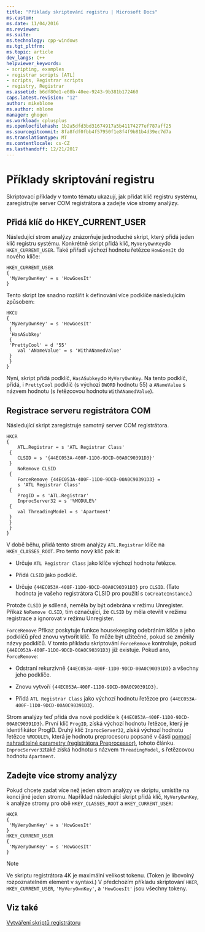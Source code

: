 ```yaml
---
title: "Příklady skriptování registru | Microsoft Docs"
ms.custom: 
ms.date: 11/04/2016
ms.reviewer: 
ms.suite: 
ms.technology: cpp-windows
ms.tgt_pltfrm: 
ms.topic: article
dev_langs: C++
helpviewer_keywords:
- scripting, examples
- registrar scripts [ATL]
- scripts, Registrar scripts
- registry, Registrar
ms.assetid: b6df80e1-e08b-40ee-9243-9b381b172460
caps.latest.revision: "12"
author: mikeblome
ms.author: mblome
manager: ghogen
ms.workload: cplusplus
ms.openlocfilehash: 1b2a5dfd3bd31674917a5b41174277ef787aff25
ms.sourcegitcommit: 8fa8fdf0fbb4f57950f1e8f4f9b81b4d39ec7d7a
ms.translationtype: MT
ms.contentlocale: cs-CZ
ms.lasthandoff: 12/21/2017
---
```

# <a name="registry-scripting-examples"></a>Příklady skriptování registru
Skriptovací příklady v tomto tématu ukazují, jak přidat klíč registru systému, zaregistrujte server COM registrátora a zadejte více stromy analýzy.  
  
## <a name="add-a-key-to-hkeycurrentuser"></a>Přidá klíč do HKEY_CURRENT_USER  
 Následující strom analýzy znázorňuje jednoduché skript, který přidá jeden klíč registru systému. Konkrétně skript přidá klíč, `MyVeryOwnKey`do `HKEY_CURRENT_USER`. Také přiřadí výchozí hodnotu řetězce `HowGoesIt` do nového klíče:  
  
```  
HKEY_CURRENT_USER  
{  
 'MyVeryOwnKey' = s 'HowGoesIt'  
}  
```  
  
 Tento skript lze snadno rozšířit k definování více podklíče následujícím způsobem:  
  
```  
HKCU  
{  
 'MyVeryOwnKey' = s 'HowGoesIt'  
 {  
 'HasASubkey'  
 {  
 'PrettyCool' = d '55'  
    val 'ANameValue' = s 'WithANamedValue'  
 }  
 }  
}  
```  
  
 Nyní, skript přidá podklíč, `HasASubkey`do `MyVeryOwnKey`. Na tento podklíč, přidá, i `PrettyCool` podklíč (s výchozí `DWORD` hodnotu 55) a `ANameValue` s názvem hodnotu (s řetězcovou hodnotu `WithANamedValue`).  
  
##  <a name="_atl_register_the_registrar_com_server"></a>Registrace serveru registrátora COM  
 Následující skript zaregistruje samotný server COM registrátora.  
  
```  
HKCR  
{  
    ATL.Registrar = s 'ATL Registrar Class'  
 {  
    CLSID = s '{44EC053A-400F-11D0-9DCD-00A0C90391D3}'  
 }  
    NoRemove CLSID  
 {  
    ForceRemove {44EC053A-400F-11D0-9DCD-00A0C90391D3} = 
    s 'ATL Registrar Class'  
 {  
    ProgID = s 'ATL.Registrar'  
    InprocServer32 = s '%MODULE%'  
 {  
    val ThreadingModel = s 'Apartment'  
 }  
 }  
 }  
}  
```  
  
 V době běhu, přidá tento strom analýzy `ATL.Registrar` klíče na `HKEY_CLASSES_ROOT`. Pro tento nový klíč pak it:  
  
-   Určuje `ATL Registrar Class` jako klíče výchozí hodnotu řetězce.  
  
-   Přidá `CLSID` jako podklíč.  
  
-   Určuje `{44EC053A-400F-11D0-9DCD-00A0C90391D3}` pro `CLSID`. (Tato hodnota je vašeho registrátora CLSID pro použití s `CoCreateInstance`.)  
  
 Protože `CLSID` je sdílená, neměla by být odebrána v režimu Unregister. Příkaz `NoRemove CLSID`, tím označující, že `CLSID` by měla otevřít v režimu registrace a ignorovat v režimu Unregister.  
  
 `ForceRemove` Příkaz poskytuje funkce housekeeping odebráním klíče a jeho podklíčů před znovu vytvořit klíč. To může být užitečné, pokud se změnily názvy podklíčů. V tomto příkladu skriptování `ForceRemove` kontroluje, pokud `{44EC053A-400F-11D0-9DCD-00A0C90391D3}` již existuje. Pokud ano, `ForceRemove`:  
  
-   Odstraní rekurzivně `{44EC053A-400F-11D0-9DCD-00A0C90391D3}` a všechny jeho podklíče.  
  
-   Znovu vytvoří `{44EC053A-400F-11D0-9DCD-00A0C90391D3}`.  
  
-   Přidá `ATL Registrar Class` jako výchozí hodnotu řetězce pro `{44EC053A-400F-11D0-9DCD-00A0C90391D3}`.  
  
 Strom analýzy teď přidá dva nové podklíče k `{44EC053A-400F-11D0-9DCD-00A0C90391D3}`. První klíč `ProgID`, získá výchozí hodnotu řetězce, který je identifikátor ProgID. Druhý klíč `InprocServer32`, získá výchozí hodnotu řetězce `%MODULE%`, která je hodnotu preprocesoru popsané v části [pomocí nahraditelné parametry (registrátora Preprocessor)](../atl/using-replaceable-parameters-the-registrar-s-preprocessor.md), tohoto článku. `InprocServer32`také získá hodnotu s názvem `ThreadingModel`, s řetězcovou hodnotu `Apartment`.  
  
## <a name="specify-multiple-parse-trees"></a>Zadejte více stromy analýzy  
 Pokud chcete zadat více než jeden strom analýzy ve skriptu, umístíte na konci jiné jeden stromu. Například následující skript přidá klíč, `MyVeryOwnKey`, k analýze stromy pro obě `HKEY_CLASSES_ROOT` a `HKEY_CURRENT_USER`:  
  
```  
HKCR  
{  
 'MyVeryOwnKey' = s 'HowGoesIt'  
}  
HKEY_CURRENT_USER  
{  
 'MyVeryOwnKey' = s 'HowGoesIt'  
}  
```  
  
> [!NOTE]
>  Ve skriptu registrátora 4K je maximální velikost tokenu. (Token je libovolný rozpoznatelném element v syntaxi.) V předchozím příkladu skriptování `HKCR`, `HKEY_CURRENT_USER`, `'MyVeryOwnKey'`, a `'HowGoesIt'` jsou všechny tokeny.  
  
## <a name="see-also"></a>Viz také  
 [Vytváření skriptů registrátoru](../atl/creating-registrar-scripts.md)

